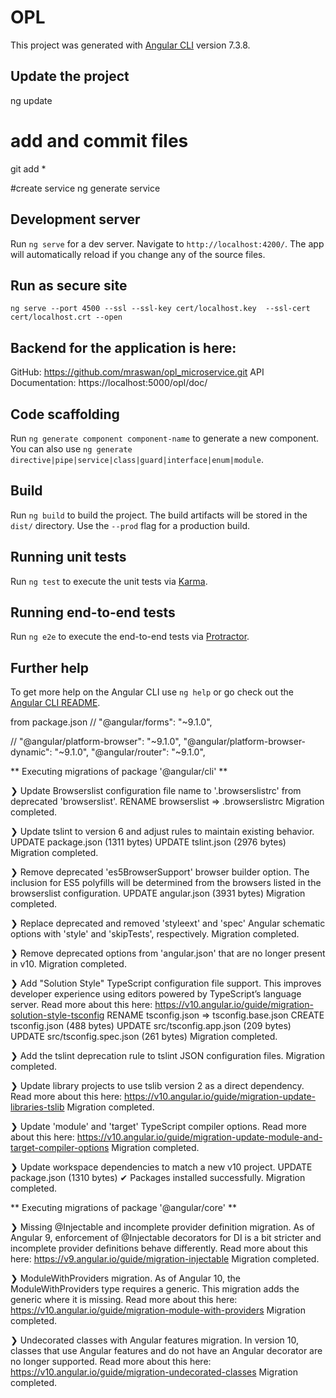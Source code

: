 # OPL

This project was generated with [Angular CLI](https://github.com/angular/angular-cli) version 7.3.8.

## Update the project
ng update

# add and commit files
git add *

#create service
ng generate service



## Development server

Run `ng serve` for a dev server. Navigate to `http://localhost:4200/`. The app will automatically reload if you change any of the source files.

## Run as secure site
`ng serve --port 4500 --ssl --ssl-key cert/localhost.key  --ssl-cert cert/localhost.crt --open`

## Backend for the application is here:
GitHub: https://github.com/mraswan/opl_microservice.git
API Documentation: https://localhost:5000/opl/doc/

## Code scaffolding

Run `ng generate component component-name` to generate a new component. You can also use `ng generate directive|pipe|service|class|guard|interface|enum|module`.

## Build

Run `ng build` to build the project. The build artifacts will be stored in the `dist/` directory. Use the `--prod` flag for a production build.

## Running unit tests

Run `ng test` to execute the unit tests via [Karma](https://karma-runner.github.io).

## Running end-to-end tests

Run `ng e2e` to execute the end-to-end tests via [Protractor](http://www.protractortest.org/).

## Further help

To get more help on the Angular CLI use `ng help` or go check out the [Angular CLI README](https://github.com/angular/angular-cli/blob/master/README.md).


from package.json
//    "@angular/forms": "~9.1.0",

//
"@angular/platform-browser": "~9.1.0",
"@angular/platform-browser-dynamic": "~9.1.0",
"@angular/router": "~9.1.0",

** Executing migrations of package '@angular/cli' **

❯ Update Browserslist configuration file name to '.browserslistrc' from deprecated 'browserslist'.
RENAME browserslist => .browserslistrc
  Migration completed.

❯ Update tslint to version 6 and adjust rules to maintain existing behavior.
UPDATE package.json (1311 bytes)
UPDATE tslint.json (2976 bytes)
  Migration completed.

❯ Remove deprecated 'es5BrowserSupport' browser builder option.
  The inclusion for ES5 polyfills will be determined from the browsers listed in the browserslist configuration.
UPDATE angular.json (3931 bytes)
  Migration completed.

❯ Replace deprecated and removed 'styleext' and 'spec' Angular schematic options with 'style' and 'skipTests', respectively.
  Migration completed.

❯ Remove deprecated options from 'angular.json' that are no longer present in v10.
  Migration completed.

❯ Add "Solution Style" TypeScript configuration file support.
  This improves developer experience using editors powered by TypeScript’s language server.
  Read more about this here: https://v10.angular.io/guide/migration-solution-style-tsconfig
RENAME tsconfig.json => tsconfig.base.json
CREATE tsconfig.json (488 bytes)
UPDATE src/tsconfig.app.json (209 bytes)
UPDATE src/tsconfig.spec.json (261 bytes)
  Migration completed.

❯ Add the tslint deprecation rule to tslint JSON configuration files.
  Migration completed.

❯ Update library projects to use tslib version 2 as a direct dependency.
  Read more about this here: https://v10.angular.io/guide/migration-update-libraries-tslib
  Migration completed.

❯ Update 'module' and 'target' TypeScript compiler options.
  Read more about this here: https://v10.angular.io/guide/migration-update-module-and-target-compiler-options
  Migration completed.

❯ Update workspace dependencies to match a new v10 project.
UPDATE package.json (1310 bytes)
✔ Packages installed successfully.
  Migration completed.

** Executing migrations of package '@angular/core' **

❯ Missing @Injectable and incomplete provider definition migration.
  As of Angular 9, enforcement of @Injectable decorators for DI is a bit stricter and incomplete provider definitions behave differently.
  Read more about this here: https://v9.angular.io/guide/migration-injectable
  Migration completed.

❯ ModuleWithProviders migration.
  As of Angular 10, the ModuleWithProviders type requires a generic.
  This migration adds the generic where it is missing.
  Read more about this here: https://v10.angular.io/guide/migration-module-with-providers
  Migration completed.

❯ Undecorated classes with Angular features migration.
  In version 10, classes that use Angular features and do not have an Angular decorator are no longer supported.
  Read more about this here: https://v10.angular.io/guide/migration-undecorated-classes
  Migration completed.


  <!--
  You may use the padding and margin shorthand Bootstrap 4 classes as follows:

  For extra small devices i.e. xs

  {property}{sides}-{size}
  For other devices/viewports (small, medium, large and extra large)

  {property}{sides}-{breakpoint}-{size}
  Where:

  property = m for margin and p for padding
  Following are sides shorthand meanings:

  l = defines the left-margin or left-padding
  r = defines the right-margin or right-padding
  t = defines the top-margin or top-padding
  b = defines the bottom-margin or right-padding
  x = For setting left and right padding and margins by the single call
  y = For setting top and bottom margins
  blank = margin and padding for all sides
  The breakpoint = sm, md, lg, and xl.

  Combining all the above, the left padding complete code can be (for example):

  For left padding in extra small devices

  pl-2

  or for medium to extra large

  pl-md-2 -->
